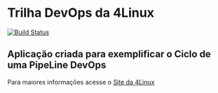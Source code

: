 # Trilha DevOps da 4Linux

<!-- Altere a Flag abaixo com sua URL do Travis -->
[![Build Status](https://travis-ci.org/Gilalc/DevOpsLab-HelloWorld.svg?branch=master)](https://travis-ci.org/Gilalc/DevOpsLab-HelloWorld)

## Aplicação criada para exemplificar o Ciclo de uma PipeLine DevOps


Para maiores informações acesse o [Site da 4Linux](https://www.4linux.com.br/cursos/devops)
